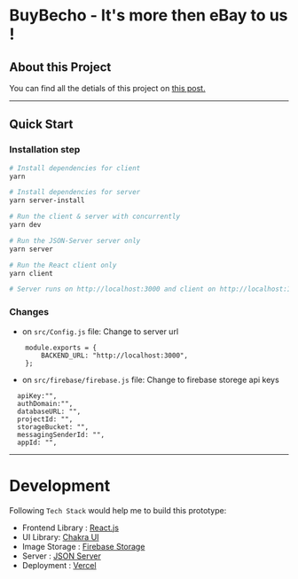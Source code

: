 # BuyBecho - It's more then eBay to us !

## About this Project

You can find all the detials of this project on [this post.](https://hashnode.com/draft/601e65261054fa16dadd89d8)

--------------

## Quick Start

### Installation step
``` bash
# Install dependencies for client
yarn 

# Install dependencies for server
yarn server-install

# Run the client & server with concurrently
yarn dev

# Run the JSON-Server server only
yarn server

# Run the React client only
yarn client

# Server runs on http://localhost:3000 and client on http://localhost:1234
```

### Changes 

- on `src/Config.js` file: Change to server url
```
    module.exports = {
        BACKEND_URL: "http://localhost:3000",
    };
```
- on `src/firebase/firebase.js` file: Change to firebase storege api keys
```
  apiKey:"",
  authDomain:"",
  databaseURL: "",
  projectId: "",
  storageBucket: "",
  messagingSenderId: "",
  appId: "",
```
--------------

# Development

Following `Tech Stack` would help me to build this prototype:
- Frontend Library : [React.js](https://reactjs.org/)
- UI Library: [Chakra UI](https://chakra-ui.com/)
- Image Storage : [Firebase Storage](https://firebase.google.com/docs/storage/web/start)
- Server : [JSON Server](https://www.npmjs.com/package/json-server)
- Deployment : [Vercel](http://vercel.com/)